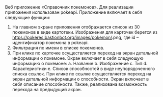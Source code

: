 
Веб приложение «Справочник покемонов». 
Для реализации приложения использован pokeapi.
Приложение включает в себя следующие функции:
1.	На главном экране приложения отображается список из 30 покемонов в виде картотеки. Изображения для карточек берется из https://pokeres.bastionbot.org/images/pokemon/<id>.png, где id – идентификатор покемона в pokeapi.
2.	Фильтрация по имени в списке покемонов.
3.	При клике по карточке осуществляется переход на экран детальной информации о покемоне. Экран включает в себя следующую информацию о покемоне:
    a.	Название
    b.	Изображение
    c.	Тип
    d.	Характеристики
e.	Список способностей в виде неупорядоченного списка ссылок. При клике по ссылке осуществляется переход на экран детальной информации о способности. Экран включает в себя описание способности. Также, реализована возможность перехода на предыдущий экран.
